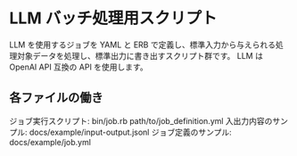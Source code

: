 # LLM バッチ処理用スクリプト

LLM を使用するジョブを YAML と ERB で定義し、標準入力から与えられる処理対象データを処理し、標準出力に書き出すスクリプト群です。
LLM は OpenAI API 互換の API を使用します。

## 各ファイルの働き

ジョブ実行スクリプト: bin/job.rb path/to/job_definition.yml
入出力内容のサンプル: docs/example/input-output.jsonl
ジョブ定義のサンプル: docs/example/job.yml
